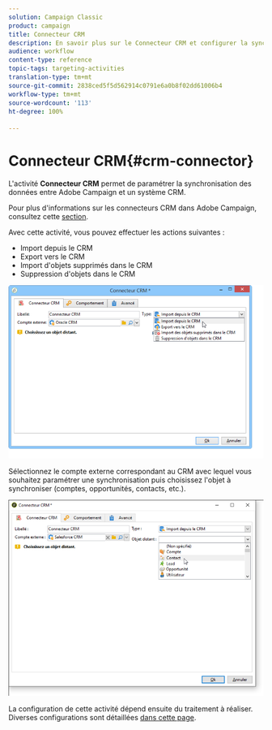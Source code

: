 ```yaml
---
solution: Campaign Classic
product: campaign
title: Connecteur CRM
description: En savoir plus sur le Connecteur CRM et configurer la synchronisation des données
audience: workflow
content-type: reference
topic-tags: targeting-activities
translation-type: tm+mt
source-git-commit: 2838ced5f5d562914c0791e6a0b8f02dd61006b4
workflow-type: tm+mt
source-wordcount: '113'
ht-degree: 100%

---
```



# Connecteur CRM{#crm-connector}

L&#39;activité **Connecteur CRM** permet de paramétrer la synchronisation des données entre Adobe Campaign et un système CRM.

Pour plus d&#39;informations sur les connecteurs CRM dans Adobe Campaign, consultez cette [section](../../platform/using/crm-connectors.md).

Avec cette activité, vous pouvez effectuer les actions suivantes :

* Import depuis le CRM
* Export vers le CRM
* Import d&#39;objets supprimés dans le CRM
* Suppression d&#39;objets dans le CRM

![](assets/crm_task_select_op.png)

Sélectionnez le compte externe correspondant au CRM avec lequel vous souhaitez paramétrer une synchronisation puis choisissez l&#39;objet à synchroniser (comptes, opportunités, contacts, etc.).

![](assets/crm_task_select_obj.png)

La configuration de cette activité dépend ensuite du traitement à réaliser. Diverses configurations sont détaillées [dans cette page](../../platform/using/crm-data-sync.md).
